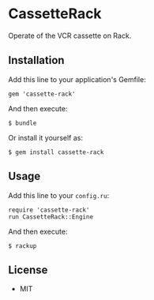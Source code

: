 # CassetteRack

Operate of the VCR cassette on Rack.

## Installation

Add this line to your application's Gemfile:

```
gem 'cassette-rack'
```

And then execute:

```
$ bundle
```

Or install it yourself as:

```
$ gem install cassette-rack
```

## Usage

Add this line to your `config.ru`:

```
require 'cassette-rack'
run CassetteRack::Engine
```

And then execute:

```
$ rackup
```

## License

* MIT
